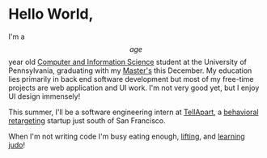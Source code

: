 # Hello World,
I'm a $$age$$ year old [Computer and Information Science](http://www.cis.upenn.edu) student at the University of Pennsylvania, graduating with my [Master's](http://www.cis.upenn.edu/grad/gradhandbook.shtml#MSE) this December. My education lies primarily in back end software development but most of my free-time projects are web application and UI work. I'm not very good yet, but I enjoy UI design immensely!

This summer, I'll be a software engineering intern at [TellApart](tellapart.com), a [behavioral retargeting](http://en.wikipedia.org/wiki/Behavioral_retargeting) startup just south of San Francisco.

When I'm not writing code I'm busy eating enough, [lifting](https://www.fitocracy.com/profile/gdm), and [learning judo](https://www.facebook.com/groups/27037956862)!
